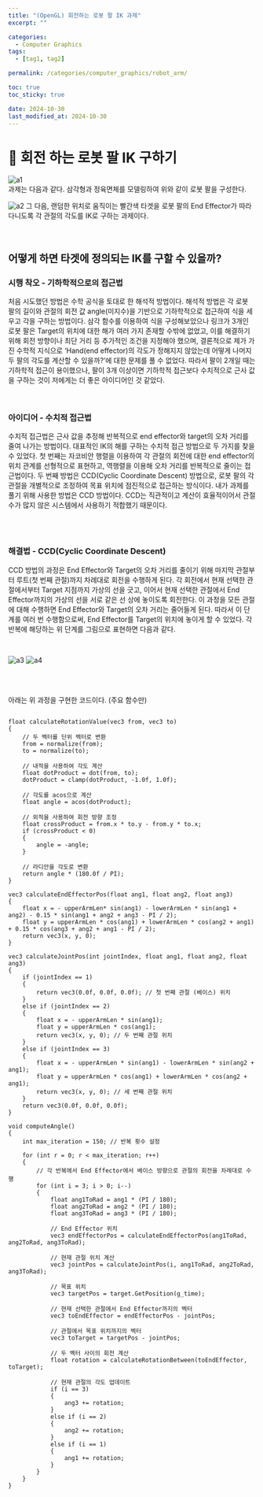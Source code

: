 ```yaml
---
title: "(OpenGL) 회전하는 로봇 팔 IK 과제"
excerpt: ""

categories:
  - Computer Graphics
tags:
  - [tag1, tag2]

permalink: /categories/computer_graphics/robot_arm/

toc: true
toc_sticky: true

date: 2024-10-30
last_modified_at: 2024-10-30
---
```

# 🦥 회전 하는 로봇 팔 IK 구하기

![a1](/assets\images\posts_img\graphics\과제2-1.png) <br>
과제는 다음과 같다. 삼각형과 정육면체를 모델링하여 위와 같이 로봇 팔을 구성한다.

![a2](/assets\images\posts_img\graphics\과제2-2.png)
그 다음, 랜덤한 위치로 움직이는 빨간색 타겟을 로봇 팔의 End Effector가 따라다니도록 각 관절의 각도를 IK로 구하는 과제이다.

<br>

## 어떻게 하면 타겟에 정의되는 IK를 구할 수 있을까?

### 시행 착오 - 기하학적으로의 접근법 
처음 시도했던 방법은 수학 공식을 토대로 한 해석적 방법이다. 해석적 방법은 각 로봇 팔의 길이와 관절의 회전 값 angle(미지수)을 기반으로 기하학적으로 접근하여 식을 세우고 각을 구하는 방법이다. 삼각 함수를 이용하여 식을 구성해보았으나 링크가 3개인 로봇 팔은 Target의 위치에 대한 해가 여러 가지 존재할 수밖에 없었고, 이를 해결하기 위해 회전 방향이나 최단 거리 등 추가적인 조건을 지정해야 했으며, 결론적으로 제가 가진 수학적 지식으로 ‘Hand(end effector)의 각도가 정해지지 않았는데 어떻게 나머지 두 팔의 각도를 계산할 수 있을까?’에 대한 문제를 풀 수 없었다. 따라서 팔이 2개일 때는 기하학적 접근이 용이했으나, 팔이 3개 이상이면 기하학적 접근보다 수치적으로 근사 값을 구하는 것이 저에게는 더 좋은 아이디어인 것 같았다.

<br>

### 아이디어 - 수치적 접근법
수치적 접근법은 근사 값을 추정해 반복적으로 end effector와 target의 오차 거리를 줄여 나가는 방법이다. 대표적인 IK의 해를 구하는 수치적 접근 방법으로 두 가지를 찾을 수 있었다. 
첫 번째는 자코비안 행렬을 이용하여 각 관절의 회전에 대한 end effector의 위치 관계를 선형적으로 표현하고, 역행렬을 이용해 오차 거리를 반복적으로 줄이는 접근법이다.
두 번째 방법은 CCD(Cyclic Coordinate Descent) 방법으로, 로봇 팔의 각 관절을 개별적으로 조정하여 목표 위치에 점진적으로 접근하는 방식이다. 내가 과제를 풀기 위해 사용한 방법은 CCD 방법이다. CCD는 직관적이고 계산이 효율적이어서 관절 수가 많지 않은 시스템에서 사용하기 적합했기 때문이다.

<br><br>


### 해결법 - CCD(Cyclic Coordinate Descent)
CCD 방법의 과정은 End Effector와 Target의 오차 거리를 줄이기 위해 마지막 관절부터 루트(첫 번째 관절)까지 차례대로 회전을 수행하게 된다. 각 회전에서 현재 선택한 관절에서부터 Target 지점까지 가상의 선을 긋고, 이어서 현재 선택한 관절에서 End Effector까지의 가상의 선을 서로 같은 선 상에 놓이도록 회전한다. 이 과정을 모든 관절에 대해 수행하면 End Effector와 Target의 오차 거리는 줄어들게 된다. 따라서 이 단계를 여러 번 수행함으로써, End Effector를 Target의 위치에 놓이게 할 수 있었다. 
각 반복에 해당하는 위 단계를 그림으로 표현하면 다음과 같다.

<br>

![a3](/assets\images\posts_img\graphics\과제2-3.png)
![a4](/assets\images\posts_img\graphics\과제2-4.png)

<br><br>

아래는 위 과정을 구현한 코드이다. (주요 함수만)

```

float calculateRotationValue(vec3 from, vec3 to)
{
    // 두 벡터를 단위 벡터로 변환
    from = normalize(from);
    to = normalize(to);

    // 내적을 사용하여 각도 계산
    float dotProduct = dot(from, to);
    dotProduct = clamp(dotProduct, -1.0f, 1.0f);

    // 각도를 acos으로 계산
    float angle = acos(dotProduct);

    // 외적을 사용하여 회전 방향 조정
    float crossProduct = from.x * to.y - from.y * to.x;
    if (crossProduct < 0)
    {
        angle = -angle;
    }

    // 라디안을 각도로 변환
    return angle * (180.0f / PI);
}

vec3 calculateEndEffectorPos(float ang1, float ang2, float ang3)
{
    float x = - upperArmLen* sin(ang1) - lowerArmLen * sin(ang1 + ang2) - 0.15 * sin(ang1 + ang2 + ang3 - PI / 2);
    float y = upperArmLen * cos(ang1) + lowerArmLen * cos(ang2 + ang1) + 0.15 * cos(ang3 + ang2 + ang1 - PI / 2);
    return vec3(x, y, 0);
}

vec3 calculateJointPos(int jointIndex, float ang1, float ang2, float ang3)
{
    if (jointIndex == 1)
    {
        return vec3(0.0f, 0.0f, 0.0f); // 첫 번째 관절 (베이스) 위치
    }
    else if (jointIndex == 2)
    {
        float x = - upperArmLen * sin(ang1);
        float y = upperArmLen * cos(ang1);
        return vec3(x, y, 0); // 두 번째 관절 위치
    }
    else if (jointIndex == 3)
    {
        float x = - upperArmLen * sin(ang1) - lowerArmLen * sin(ang2 + ang1);
        float y = upperArmLen * cos(ang1) + lowerArmLen * cos(ang2 + ang1);
        return vec3(x, y, 0); // 세 번째 관절 위치
    }
    return vec3(0.0f, 0.0f, 0.0f);
}

void computeAngle()
{
    int max_iteration = 150; // 반복 횟수 설정

    for (int r = 0; r < max_iteration; r++)
    {
        // 각 반복에서 End Effector에서 베이스 방향으로 관절의 회전을 차례대로 수행 
        for (int i = 3; i > 0; i--)
        {
            float ang1ToRad = ang1 * (PI / 180);
            float ang2ToRad = ang2 * (PI / 180);
            float ang3ToRad = ang3 * (PI / 180);

            // End Effector 위치
            vec3 endEffectorPos = calculateEndEffectorPos(ang1ToRad, ang2ToRad, ang3ToRad);

            // 현재 관절 위치 계산
            vec3 jointPos = calculateJointPos(i, ang1ToRad, ang2ToRad, ang3ToRad);

            // 목표 위치
            vec3 targetPos = target.GetPosition(g_time);

            // 현재 선택한 관절에서 End Effector까지의 벡터
            vec3 toEndEffector = endEffectorPos - jointPos;

            // 관절에서 목표 위치까지의 벡터
            vec3 toTarget = targetPos - jointPos;

            // 두 벡터 사이의 회전 계산
            float rotation = calculateRotationBetween(toEndEffector, toTarget);

            // 현재 관절의 각도 업데이트
            if (i == 3)
            {
                ang3 += rotation;
            }
            else if (i == 2)
            {
                ang2 += rotation;
            }
            else if (i == 1)
            {
                ang1 += rotation;
            }
        }
    }
}

```